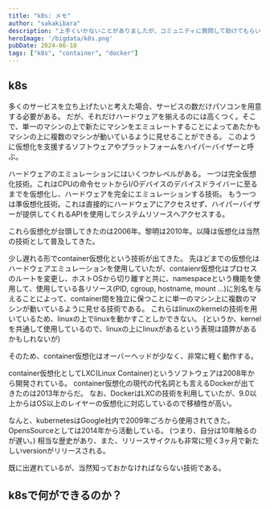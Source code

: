 ```yaml
---
title: "k8s: メモ"
author: "sakakibara"
description: "上手くいかないことがありましたが、コミュニティに質問して助けてもらいました！"
heroImage: '/bigdata/k8s.png'
pubDate: 2024-06-10
tags: ["k8s", "container", "docker"]
---
```


## k8s
多くのサービスを立ち上げたいと考えた場合、サービスの数だけパソコンを用意する必要がある。
だが、それだけハードウェアを揃えるのには高くつく。そこで、単一のマシンの上で新たにマシンをエミュレートすることによってあたかもマシンの上に複数のマシンが動いているように見せることができる。
このように仮想化を支援するソフトウェアやプラットフォームをハイパーバイザーと呼ぶ。

ハードウェアのエミュレーションにはいくつかレベルがある。
一つは完全仮想化技術。これはCPUの命令セットからI/Oデバイスのデバイスドライバーに至るまでを仮想化し、ハードウェアを完全にエミュレーションする技術。
もう一つは準仮想化技術。これは直接的にハードウェアにアクセスせず、ハイパーバイザーが提供してくれるAPIを使用してシステムリソースへアクセスする。

これら仮想化が台頭してきたのは2006年。黎明は2010年。以降は仮想化は当然の技術として普及してきた。

少し遅れる形でcontainer仮想化という技術が出てきた。
先ほどまでの仮想化はハードウェアエミュレーションを使用していたが、contaienr仮想化はプロセスのルートを変更し、ホストOSから切り離すと共に、namespaceという機能を使用して、使用している各リソース(PID, cgroup, hostname, mount ...)に別名を与えることによって、container間を独立に保つことに単一のマシン上に複数のマシンが動いているように見せる技術である。
これらはlinuxのkernelの技術を用いているため、linuxの上でlinuxを動かすことしかできない。
(というか、kernelを共通して使用しているので、linuxの上にlinuxがあるという表現は語弊があるかもしれないが)

そのため、container仮想化はオーバーヘッドが少なく、非常に軽く動作する。

container仮想化としてLXC(Linux Container)というソフトウェアは2008年から開発されている。
container仮想化の現代の代名詞とも言えるDockerが出てきたのは2013年からだ。
なお、DockerはLXCの技術を利用していたが、9.0以上からはOS以上のレイヤーの仮想化に対応しているので移植性が高い。

なんと、kubernetesはGoogle社内で2009年ごろから使用されてきた。
OpensSourceとしては2014年から活動している。
(つまり、自分は10年触るのが遅い。)
相当な歴史があり、また、リリースサイクルも非常に短く3ヶ月で新たしいversionがリリースされる。

既に出遅れているが、当然知っておかなければならない技術である。

## k8sで何ができるのか？

